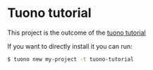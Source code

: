 # Tuono tutorial

This project is the outcome of the [tuono tutorial](https://tuono.dev/documentation/tutorial)

If you want to directly install it you can run:

```bash
$ tuono new my-project -t tuono-tutorial
```
